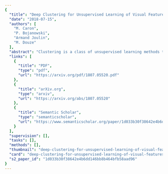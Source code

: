 ```yaml
---
{
  "title": "Deep Clustering for Unsupervised Learning of Visual Features",
  "date": "2018-07-15",
  "authors": [
    "M. Caron",
    "P. Bojanowski",
    "Armand Joulin",
    "M. Douze"
  ],
  "abstract": "Clustering is a class of unsupervised learning methods that has been extensively applied and studied in computer vision. Little work has been done to adapt it to the end-to-end training of visual features on large-scale datasets. In this work, we present DeepCluster, a clustering method that jointly learns the parameters of a neural network and the cluster assignments of the resulting features. DeepCluster iteratively groups the features with a standard clustering algorithm, k-means, and uses the subsequent assignments as supervision to update the weights of the network. We apply DeepCluster to the unsupervised training of convolutional neural networks on large datasets like ImageNet and YFCC100M. The resulting model outperforms the current state of the art by a significant margin on all the standard benchmarks.",
  "links": [
    {
      "title": "PDF",
      "type": "pdf",
      "url": "https://arxiv.org/pdf/1807.05520.pdf"
    },
    {
      "title": "arXiv.org",
      "type": "arxiv",
      "url": "https://arxiv.org/abs/1807.05520"
    },
    {
      "title": "Semantic Scholar",
      "type": "semanticscholar",
      "url": "https://www.semanticscholar.org/paper/1d033b30f38642e4b6dd146bb8b464bfb58aad96"
    }
  ],
  "supervision": [],
  "tasks": [],
  "methods": [],
  "thumbnail": "deep-clustering-for-unsupervised-learning-of-visual-features-thumb.jpg",
  "card": "deep-clustering-for-unsupervised-learning-of-visual-features-card.jpg",
  "s2_paper_id": "1d033b30f38642e4b6dd146bb8b464bfb58aad96"
}
---
```



